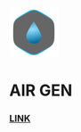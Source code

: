 <img src="./assets/files/logo.svg" alt="Exemplo imagem">
<h1>AIR GEN</h1>
<a href="https://andredeomondes.github.io/air-gen"><h3>LINK</h3></p></a>
